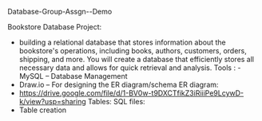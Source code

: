 Database-Group-Assgn--Demo

Bookstore Database Project:
- building a relational database that stores information about the bookstore's operations, including books, authors, customers, orders, shipping, and more. You will create a database that efficiently stores all necessary data and allows for quick retrieval and analysis.
Tools :
 -MySQL – Database Management
- Draw.io – For designing the ER diagram/schema
ER diagram:
- https://drive.google.com/file/d/1-BV0w-t9DXCTfikZ3iRiiiPe9LcywD-k/view?usp=sharing
Tables:
SQL files:
- Table creation
